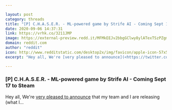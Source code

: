 ```yaml
---

layout: post
category: threads
title: "[P] C.H.A.S.E.R. - ML-powered game by Strife AI - Coming Sept 17 to Steam"
date: 2020-09-06 14:37:31
link: https://vrhk.co/3211JMP
image: https://external-preview.redd.it/MFMkEEJv2bbgGClwy8ylATexTSzPZgmBomqfH9zPAzg.jpg?width=140&height=73&auto=webp&crop=140:73,smart&s=f93f7441be4e5df8b22afb1671ba7aecba9b9031
domain: reddit.com
author: "reddit"
icon: http://www.redditstatic.com/desktop2x/img/favicon/apple-icon-57x57.png
excerpt: "Hey all, We're [very pleased to announce](<https://twitter.com/StrifeAILLC/status/1301611665696358401>) that my team and I are releasing (what I..."

---
```


### [P] C.H.A.S.E.R. - ML-powered game by Strife AI - Coming Sept 17 to Steam

Hey all, We're [very pleased to announce](<https://twitter.com/StrifeAILLC/status/1301611665696358401>) that my team and I are releasing (what I...
